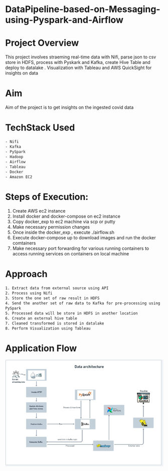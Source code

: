 # DataPipeline-based-on-Messaging-using-Pyspark-and-Airflow

# Project Overview
This project involves straeming real-time data with Nifi, parse json to csv store in HDFS, process with Pyskark and Kafka, create Hive Table and deploy to datalake . Visualization with Tableau and AWS QuickSight for insights on data

# Aim
Aim of the project is to get insights on the ingested covid data 

# TechStack Used
    - Nifi
    - Kafka
    - PySpark
    - Hadoop
    - Airflow
    - Tableau
    - Docker
    - Amazon EC2

# Steps of Execution:
  1. Create AWS ec2 instance
  2. Install docker and docker-compose on ec2 instance
  3. Copy docker_exp to ec2 machine via scp or putty
  4. Make necessary permission changes
  5. Once inside the docker_exp , execute ./airflow.sh
  6. Execute docker-compose up to download images and run the docker comtainers
  7. Make necessary port forwarding for various running containers to access running services          on containers on local machine
  
# Approach
    1. Extract data from external source using API
    2. Process using Nifi
    3. Store the one set of raw result in HDFS
    4. Send the another set of raw data to Kafka for pre-processing using PySpark
    5. Processed data will be store in HDFS in another location
    6. Create an external hive table
    7. Cleaned transformed is stored in datalake
    8. Perform Visualization using Tableau

# Application Flow
![alt text](image.png)


    